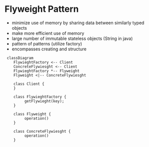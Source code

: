 # Flyweight Pattern 
- minimize use of memory by sharing data between similarly typed objects 
- make more efficient use of memory 
- large number of immutable stateless objects (String in java)
- pattern of patterns (utilize factory)
- encompasses creating and structure 

```mermaid
 classDiagram
    FlywieghtFactory <-- Client
    ConcreteFlywiesght <-- Client
    FlywieghtFactory *-- Flyweight
    Flyweight <|-- ConcreteFlywiesght
    
    class Client {
    }
    
    class FlywieghtFactory {
         getFlywieght(key);
    }
    
    class Flyweight {
         operation()
    }
    
    class ConcreteFlywiesght {
         operation()
    }
    
```
